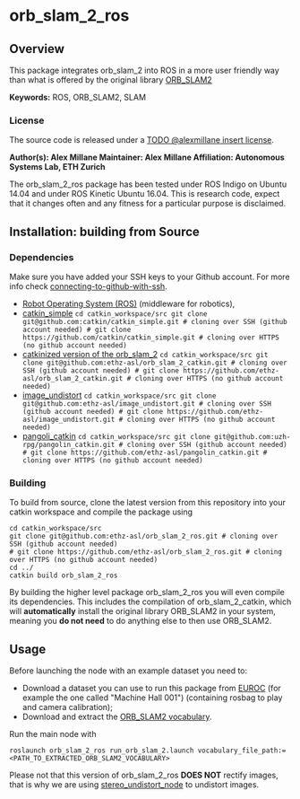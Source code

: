 # orb_slam_2_ros

## Overview

This package integrates orb_slam_2 into ROS in a more user friendly way than what is offered by the original library [ORB_SLAM2](https://github.com/raulmur/ORB_SLAM2)

**Keywords:** ROS, ORB_SLAM2, SLAM

### License

The source code is released under a [TODO @alexmillane insert license](put_link_here).

**Author(s): Alex Millane
Maintainer: Alex Millane
Affiliation: Autonomous Systems Lab, ETH Zurich**

The orb_slam_2_ros package has been tested under ROS Indigo on Ubuntu 14.04 and under ROS Kinetic Ubuntu 16.04. This is research code, expect that it changes often and any fitness for a particular purpose is disclaimed.


## Installation: building from Source

### Dependencies
Make sure you have added your SSH keys to your Github account. For more info check [connecting-to-github-with-ssh](https://help.github.com/articles/connecting-to-github-with-ssh/).

- [Robot Operating System (ROS)](http://wiki.ros.org) (middleware for robotics),
- [catkin_simple](https://github.com/catkin/catkin_simple)
        ```cd catkin_workspace/src
           git clone git@github.com:catkin/catkin_simple.git # cloning over SSH (github account needed)
           # git clone https://github.com/catkin/catkin_simple.git # cloning over HTTPS (no github account needed) ```
- [catkinized version of the orb_slam_2](https://github.com/ethz-asl/orb_slam_2_catkin)
		```cd catkin_workspace/src
		   git clone git@github.com:ethz-asl/orb_slam_2_catkin.git # cloning over SSH (github account needed)
		   # git clone https://github.com/ethz-asl/orb_slam_2_catkin.git # cloning over HTTPS (no github account needed) ```
- [image_undistort](https://github.com/ethz-asl/image_undistort)
        ```cd catkin_workspace/src
           git clone git@github.com:ethz-asl/image_undistort.git # cloning over SSH (github account needed)
           # git clone https://github.com/ethz-asl/image_undistort.git # cloning over HTTPS (no github account needed) ```
- [pangoli_catkin](https://github.com/ethz-asl/pangolin_catkin)
        ```cd catkin_workspace/src
           git clone git@github.com:uzh-rpg/pangolin_catkin.git # cloning over SSH (github account needed)
           # git clone https://github.com/ethz-asl/pangolin_catkin.git # cloning over HTTPS (no github account needed) ```

### Building

To build from source, clone the latest version from this repository into your catkin workspace and compile the package using

	cd catkin_workspace/src
	git clone git@github.com:ethz-asl/orb_slam_2_ros.git # cloning over SSH (github account needed)
    # git clone https://github.com/ethz-asl/orb_slam_2_ros.git # cloning over HTTPS (no github account needed)
	cd ../
	catkin build orb_slam_2_ros


By building the higher level package orb_slam_2_ros you will even compile its dependencies. This includes the compilation of orb_slam_2_catkin, which will **automatically** install the original library ORB_SLAM2 in your system, meaning you **do not need** to do anything else to then use ORB_SLAM2.

## Usage
Before launching the node with an example dataset you need to:
 - Download a dataset you can use to run this package from [EUROC](https://projects.asl.ethz.ch/datasets/doku.php?id=kmavvisualinertialdatasets) (for example the one called "Machine Hall 001") (containing rosbag to play and camera calibration);
 - Download and extract the [ORB_SLAM2 vocabulary](https://github.com/raulmur/ORB_SLAM2/blob/master/Vocabulary/ORBvoc.txt.tar.gz).

Run the main node with

    roslaunch orb_slam_2_ros run_orb_slam_2.launch vocabulary_file_path:=<PATH_TO_EXTRACTED_ORB_SLAM2_VOCABULARY>

Please not that this version of orb_slam_2_ros **DOES NOT** rectify images, that is why we are using  [stereo_undistort_node](https://github.com/ethz-asl/image_undistort#stereo_undistort_node) to undistort images.
